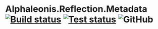 # Alphaleonis.Reflection.Metadata [![Build status](https://ci.appveyor.com/api/projects/status/88ajelp6mybljm84/branch/master?svg=true)](https://ci.appveyor.com/project/alphaleonis/alphaleonis-reflection-metadata/branch/master) [![Test status](https://img.shields.io/appveyor/tests/alphaleonis/alphaleonis-reflection-metadata//master.svg)](https://ci.appveyor.com/project/alphaleonis/alphaleonis-reflection-metadata/build/tests) ![GitHub](https://img.shields.io/badge/license-Apache--2.0-blue.svg)

